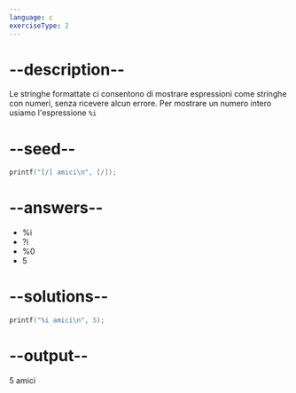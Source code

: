 ```yaml
---
language: c
exerciseType: 2
---
```


# --description--

Le stringhe formattate ci consentono di mostrare espressioni come stringhe con numeri, senza ricevere alcun errore.
Per mostrare un numero intero usiamo l'espressione `%i`

# --seed--

```c
printf("[/] amici\n", [/]);
```

# --answers--

- %i
- ?i
- %0
- 5

# --solutions--

```c
printf("%i amici\n", 5);
```

# --output--

5 amici
